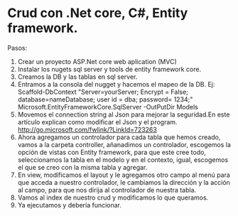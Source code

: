 # Crud con .Net core, C#, Entity framework.

Pasos: 
1. Crear un proyecto ASP.Net core web aplication (MVC)
2. Instalar los nugets sql server y tools de entity framework core.
3. Creamos la DB y las tablas en sql server.
4. Entramos a la consola del nugget y hacemos el mapeo de la DB. Ej: Scaffold-DbContext "Server=yourServer; Encrypt = False; database=nameDatabase; user id = dba; password= 1234;" Microsoft.EntityFrameworkCore.SqlServer -OutPutDir Models
5. Movemos el connection string al Json para mejorar la seguridad.En este artículo explican como modificar el Json y el program.   http://go.microsoft.com/fwlink/?LinkId=723263
6. Ahora agregamos un controlador para cada tabla que hemos creado, vamos a la carpeta controller, añanadimos un controlador, escogemos la opción de vistas con Entity framework, para que este cree todo, seleccionamos la tabla en el modelo y en el contexto, igual, escogemos el que se creo con la misma tabla y agregar.
7. En view, modificamos el layout y le agregamos otro campo al menú para que acceda a nuestro controlador, le cambiamos la dirección y la acción al campo, para que nos dirija al controlador de nuestra tabla.
8. Vamos al index de nuestro crud y modificamos lo que queramos.
9. Ya ejecutamos y debería funcionar.
